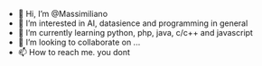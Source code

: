- 👋 Hi, I’m @MassimiIiano
- 👀 I’m interested in AI, datasience and programming in general
- 🌱 I’m currently learning python, php, java, c/c++ and javascript
- 💞️ I’m looking to collaborate on ...
- 📫 How to reach me. you dont

<!---
MassimiIiano/MassimiIiano is a ✨ special ✨ repository because its `README.md` (this file) appears on your GitHub profile.
You can click the Preview link to take a look at your changes.
--->
